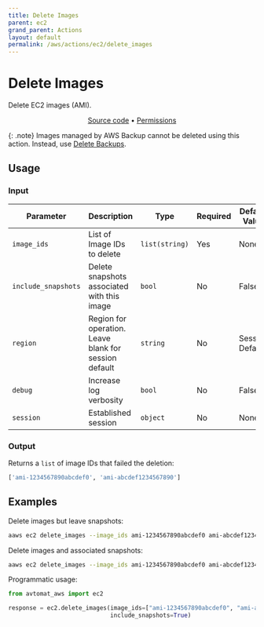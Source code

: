 ```yaml
---
title: Delete Images
parent: ec2
grand_parent: Actions
layout: default
permalink: /aws/actions/ec2/delete_images
---
```


# Delete Images

Delete EC2 images (AMI).<br/>

<p align="center">
   <a href="https://github.com/avtomat-hub/avtomat-aws/tree/main/avtomat_aws/ec2/delete_images.py">Source code</a> •
   <a href="/aws/permissions/ec2/delete_images">Permissions</a>
</p>

{: .note}
Images managed by AWS Backup cannot be deleted using this action. Instead,
use [Delete Backups](/aws/actions/backup/delete_backups).

## Usage

### Input

| Parameter           | Description                                           | Type           | Required | Default Value   |
|---------------------|-------------------------------------------------------|----------------|----------|-----------------|
| `image_ids`         | List of Image IDs to delete                           | `list(string)` | Yes      | None            |
| `include_snapshots` | Delete snapshots associated with this image           | `bool`         | No       | False           |
| `region`            | Region for operation. Leave blank for session default | `string`       | No       | Session Default |
| `debug`             | Increase log verbosity                                | `bool`         | No       | False           |
| `session`           | Established session                                   | `object`       | No       | None            |                           

### Output

Returns a `list` of image IDs that failed the deletion:

```python
['ami-1234567890abcdef0', 'ami-abcdef1234567890']
```

## Examples

Delete images but leave snapshots:

```bash
aaws ec2 delete_images --image_ids ami-1234567890abcdef0 ami-abcdef1234567890
```

Delete images and associated snapshots:

```bash
aaws ec2 delete_images --image_ids ami-1234567890abcdef0 ami-abcdef1234567890 --include_snapshots
```

Programmatic usage:

```python
from avtomat_aws import ec2

response = ec2.delete_images(image_ids=["ami-1234567890abcdef0", "ami-abcdef1234567890"],
                             include_snapshots=True)
```
